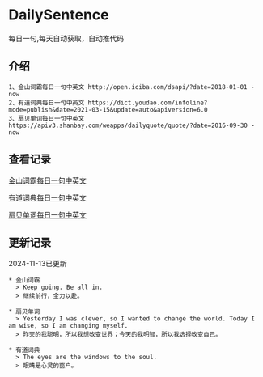 # DailySentence

每日一句,每天自动获取，自动推代码

## 介绍

```
1、金山词霸每日一句中英文 http://open.iciba.com/dsapi/?date=2018-01-01 - now
2、有道词典每日一句中英文 https://dict.youdao.com/infoline?mode=publish&date=2021-03-15&update=auto&apiversion=6.0
3、扇贝单词每日一句中英文 https://apiv3.shanbay.com/weapps/dailyquote/quote/?date=2016-09-30 - now
```

## 查看记录

[金山词霸每日一句中英文](./data/iciba/)

[有道词典每日一句中英文](./data/youdao/)

[扇贝单词每日一句中英文](./data/shanbay/)

## 更新记录
2024-11-13已更新 
```
* 金山词霸
  > Keep going. Be all in.
  > 继续前行，全力以赴。

* 扇贝单词
  > Yesterday I was clever, so I wanted to change the world. Today I am wise, so I am changing myself.
  > 昨天的我聪明，所以我想改变世界；今天的我明智，所以我选择改变自己。

* 有道词典
  > The eyes are the windows to the soul.
  > 眼睛是心灵的窗户。

```
